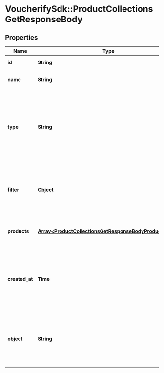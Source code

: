 # VoucherifySdk::ProductCollectionsGetResponseBody

## Properties

| Name | Type | Description | Notes |
| ---- | ---- | ----------- | ----- |
| **id** | **String** | Product collection ID. | [optional] |
| **name** | **String** | Unique user-defined product collection name. | [optional] |
| **type** | **String** | Describes whether the product collection is dynamic (products come in and leave based on set criteria) or static (manually selected products). | [optional] |
| **filter** | **Object** | Defines a set of criteria and boundary conditions for an &#x60;AUTO_UPDATE&#x60; product collection type. | [optional] |
| **products** | [**Array&lt;ProductCollectionsGetResponseBodyProductsItem&gt;**](ProductCollectionsGetResponseBodyProductsItem.md) | Defines a set of products for a &#x60;STATIC&#x60; product collection type. | [optional] |
| **created_at** | **Time** | Timestamp representing the date and time when the product collection was created. The value is shown in the ISO 8601 format. | [optional] |
| **object** | **String** | The type of the object represented by JSON. This object stores information about the static product collection. | [optional][default to &#39;products_collection&#39;] |

